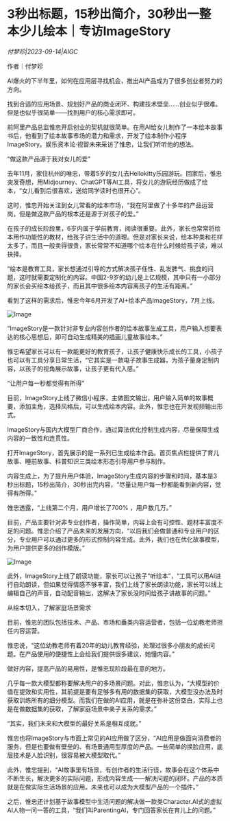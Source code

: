 # 3秒出标题，15秒出简介，30秒出一整本少儿绘本｜专访ImageStory

*付梦珍|2023-09-14|AIGC*

作者｜付梦珍

AI爆火的下半年里，如何在应用层寻找机会，推出AI产品成为了很多创业者努力的方向。

找到合适的应用场景、规划好产品的商业闭环、构建技术壁垒......创业似乎很难。但是也似乎很简单——找到用户的核心需求即可。

前阿里产品总监惟忠开启创业的契机就很简单。在用AI给女儿制作了一本绘本故事书后，他看到了绘本故事市场的潜力和需求，开发了绘本制作小程序ImageStory。娱乐资本论·视智未来采访了惟忠，让我们听听他的想法。

“做这款产品源于我对女儿的爱”

去年11月，家住杭州的唯忠，带着5岁的女儿去Hellokitty乐园游玩。回家后，惟忠突发奇想，用Midjourney、ChatGPT等AI工具，将女儿的游玩经历做成了绘本，“女儿看到后很喜欢，送给同学读时也很开心”。

这时，惟忠开始关注到女儿常看的绘本市场，“我在阿里做了十多年的产品运营岗，但是做这款产品的根本还是源于对孩子的爱。”

在孩子的成长阶段里，6岁内属于学前教育，阅读很重要。此外，家长也常常将绘本用作功能性的教材，给孩子讲生活中的道理。但是对家长来说，绘本种类和花样太多了，而且一般卖得很贵，家长常常不知道哪个绘本在什么时候给孩子读，难以抉择。

“绘本是教育工具，家长想通过引导的方式解决孩子任性、乱发脾气、挑食的问题，这时就需要定制化的内容。中国2-9岁的幼儿是上亿规模，其中只有一小部分的家长会买绘本给孩子，而且其中很多绘本内容离孩子的生活有距离。”

看到了这样的需求后，惟忠今年6月开发了AI+绘本产品ImageStory，7月上线。

![Image](https://mp.toutiao.com/mp/agw/article_material/open_image/get?code=ZTEwOTczYjYzNjBiMDMwMTYzZjEwNmVhODM2YWRlZGEsMTY5NDY5Mzg1MTg0NQ==)

“ImageStory是一款针对非专业内容创作者的绘本故事生成工具，用户输入想要表达的核心思想后，即可自动生成精美的插画儿童故事绘本。”

惟忠希望家长可以有一款能更好的教育孩子，让孩子健康快乐成长的工具，小孩子也可以有工具分享日常生活，“它其实是一款电子故事生成器，为孩子量身定制内容，以孩子的视角展示故事，让孩子更有代入感。”

“让用户每一秒都觉得有所得”

目前，ImageStory上线了微信小程序，主做图文输出，用户输入简单的故事概要，添加主角，选择风格后，可以生成绘本内容。此外，惟忠也在开发视频输出形式。

ImageStory与国内大模型厂商合作，通过算法优化控制生成内容，尽量保障生成内容的一致性和连贯性。

打开ImageStory，首先展示的是一系列已生成绘本作品。首页焦点栏提供了育儿故事、睡前故事、科普知识三类绘本形态引导用户参与制作。

内容生成上，为了提升用户体验，ImageStory生成内容的步骤和时间，基本是3秒出标题，15秒出简介，30秒出完内容，“尽量让用户每一秒都能看到新内容，觉得有所得。”

惟忠透露，“上线第二个月，用户增长了700% ，用户数几万。”

目前，产品主要针对非专业创作者，操作简单，内容上会有可控性、题材丰富度不足的问题。惟忠介绍了产品未来的发展方向，“以后我们会做普通和专业用户的区分，专业用户可以通过更多的形式控制内容生成。此外，我们也在优化故事模型，为用户提供更多的创作模版。”

![Image](https://mp.toutiao.com/mp/agw/article_material/open_image/get?code=ZjBhYjk0ODY5MWY2MGM3MzQ3NDczZTBmOTZmYTlmOTMsMTY5NDY5Mzg1MTg0Ng==)

此外，ImageStory上线了朗读功能，家长可以让孩子“听绘本”，“工具可以用AI进行自动朗读，但如果觉得情感不够丰富，我们上线了家长朗读功能，家长可以线上编辑自己的声音，自动配音输出，这解决了家长没时间给孩子讲故事的问题。”

从绘本切入，了解家庭场景需求

目前，惟忠的团队包括技术、产品、市场和垂类内容运营者，包括一位幼教老师担任内容运营。

惟忠说，“这位幼教老师有着20年的幼儿教育经验，处理过很多小朋友的成长问题。在产品使用的便捷性上会给我们提供很多建议，她懂内容。”

做好内容，提高产品的易用性，是惟忠现阶段最在意的地方。

几乎每一款大模型都称要解决用户的多场景问题。对此，惟忠认为，“大模型的价值在提效和实用性，其前提是要有足够多有用的数据集的获取，大模型没办法及时获取训练所有的细分模型。而我们在做的AI应用，就是在弥补这份空白，实际上也是在做数据集的获取，了解家庭场景中亲子关系的需求。”

“其实，我们未来和大模型的最好关系是相互成就。”

惟忠也将ImageStory与市面上常见的AI应用做了区分，“AI应用是做面向消费者的服务，但是也要做有壁垒的、有场景通用型厚度的产品。一些简单的换脸应用，底层技术是人脸识别，很容易被大模型取代。”

此外，惟忠提到，“AI故事里有场景，有创作者的生活行径，故事会在这个体系中不断生长，解决更多的实际问题，形成内容生成——解决问题的闭环。产品的本质就是在做实际生活场景的应用。未来也可以成为大模型产品的一个插件。”

之后，惟忠还计划基于故事模型中生活问题的解决做一款类Character.AI式的虚拟AI人物一问一答的工具，“我们叫ParentingAI，专门回答家长在育儿上的问题。”

